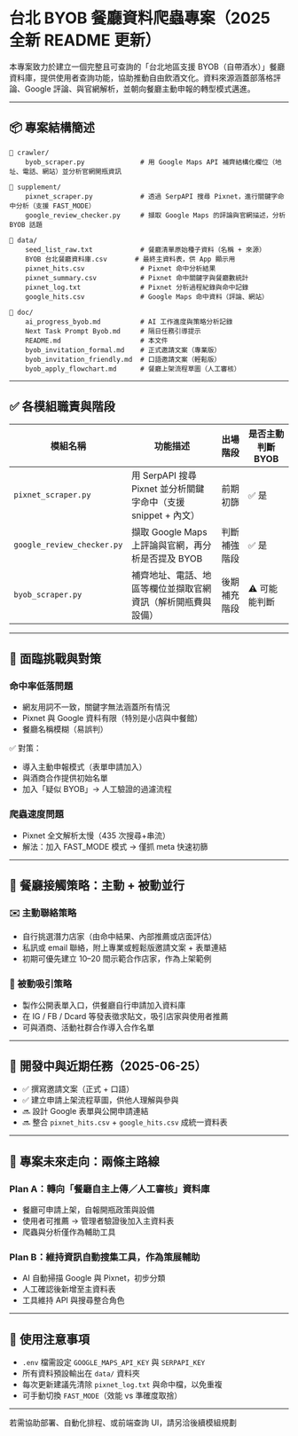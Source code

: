 # 台北 BYOB 餐廳資料爬蟲專案（2025 全新 README 更新）

本專案致力於建立一個完整且可查詢的「台北地區支援 BYOB（自帶酒水）」餐廳資料庫，提供使用者查詢功能，協助推動自由飲酒文化。資料來源涵蓋部落格評論、Google 評論、與官網解析，並朝向餐廳主動申報的轉型模式邁進。

---

## 📦 專案結構簡述

```
📁 crawler/
    byob_scraper.py              # 用 Google Maps API 補齊結構化欄位（地址、電話、網站）並分析官網開瓶資訊

📁 supplement/
    pixnet_scraper.py            # 透過 SerpAPI 搜尋 Pixnet，進行關鍵字命中分析（支援 FAST_MODE）
    google_review_checker.py     # 擷取 Google Maps 的評論與官網描述，分析 BYOB 話題

📁 data/
    seed_list_raw.txt            # 餐廳清單原始種子資料（名稱 + 來源）
    BYOB 台北餐廳資料庫.csv       # 最終主資料表，供 App 顯示用
    pixnet_hits.csv              # Pixnet 命中分析結果
    pixnet_summary.csv           # Pixnet 命中關鍵字與餐廳數統計
    pixnet_log.txt               # Pixnet 分析過程紀錄與命中記錄
    google_hits.csv              # Google Maps 命中資料（評論、網站）

📁 doc/
    ai_progress_byob.md          # AI 工作進度與策略分析記錄
    Next Task Prompt Byob.md     # 隔日任務引導提示
    README.md                    # 本文件
    byob_invitation_formal.md    # 正式邀請文案（專業版）
    byob_invitation_friendly.md  # 口語邀請文案（輕鬆版）
    byob_apply_flowchart.md      # 餐廳上架流程草圖（人工審核）
```

---

## ✅ 各模組職責與階段

| 模組名稱                       | 功能描述                                          | 出場階段   | 是否主動判斷 BYOB |
| -------------------------- | --------------------------------------------- | ------ | ----------- |
| `pixnet_scraper.py`        | 用 SerpAPI 搜尋 Pixnet 並分析關鍵字命中（支援 snippet + 內文） | 前期初篩   | ✅ 是         |
| `google_review_checker.py` | 擷取 Google Maps 上評論與官網，再分析是否提及 BYOB            | 判斷補強階段 | ✅ 是         |
| `byob_scraper.py`          | 補齊地址、電話、地區等欄位並擷取官網資訊（解析開瓶費與設備）                | 後期補充階段 | ⚠️ 可能能判斷    |

---

## 🐌 面臨挑戰與對策

### 命中率低落問題

* 網友用詞不一致，關鍵字無法涵蓋所有情況
* Pixnet 與 Google 資料有限（特別是小店與中餐館）
* 餐廳名稱模糊（易誤判）

✅ 對策：

* 導入主動申報模式（表單申請加入）
* 與酒商合作提供初始名單
* 加入「疑似 BYOB」→ 人工驗證的過濾流程

### 爬蟲速度問題

* Pixnet 全文解析太慢（435 次搜尋+串流）
* 解法：加入 FAST\_MODE 模式 → 僅抓 meta 快速初篩

---

## 🧠 餐廳接觸策略：主動 + 被動並行

### ✉️ 主動聯絡策略

* 自行挑選潛力店家（由命中結果、內部推薦或店面評估）
* 私訊或 email 聯絡，附上專業或輕鬆版邀請文案 + 表單連結
* 初期可優先建立 10–20 間示範合作店家，作為上架範例

### 📣 被動吸引策略

* 製作公開表單入口，供餐廳自行申請加入資料庫
* 在 IG / FB / Dcard 等發表徵求貼文，吸引店家與使用者推薦
* 可與酒商、活動社群合作導入合作名單

---

## 🚧 開發中與近期任務（2025-06-25）

* ✅ 撰寫邀請文案（正式 + 口語）
* ✅ 建立申請上架流程草圖，供他人理解與參與
* 🔜 設計 Google 表單與公開申請連結
* 🔜 整合 `pixnet_hits.csv` + `google_hits.csv` 成統一資料表

---

## 🔁 專案未來走向：兩條主路線

### Plan A：轉向「餐廳自主上傳／人工審核」資料庫

* 餐廳可申請上架，自報開瓶政策與設備
* 使用者可推薦 → 管理者驗證後加入主資料表
* 爬蟲與分析僅作為輔助工具

### Plan B：維持資訊自動搜集工具，作為策展輔助

* AI 自動掃描 Google 與 Pixnet，初步分類
* 人工確認後新增至主資料表
* 工具維持 API 與搜尋整合角色

---

## 📎 使用注意事項

* `.env` 檔需設定 `GOOGLE_MAPS_API_KEY` 與 `SERPAPI_KEY`
* 所有資料預設輸出在 `data/` 資料夾
* 每次更新建議先清除 `pixnet_log.txt` 與命中檔，以免重複
* 可手動切換 `FAST_MODE`（效能 vs 準確度取捨）

---

若需協助部署、自動化排程、或前端查詢 UI，請另洽後續模組規劃
